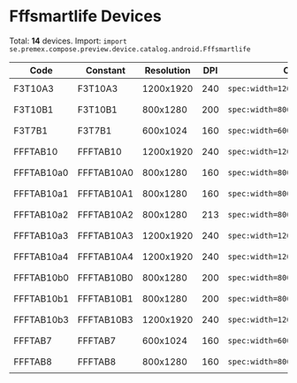 # Fffsmartlife Devices

Total: **14** devices. Import: `import se.premex.compose.preview.device.catalog.android.Fffsmartlife`

| Code | Constant | Resolution | DPI | Compose Spec | Preview Usage |
|------|----------|------------|-----|-------------|---------------|
| F3T10A3 | F3T10A3 | 1200x1920 | 240 | `spec:width=1200px,height=1920px,dpi=240` | `@Preview(device = Fffsmartlife.F3T10A3)` |
| F3T10B1 | F3T10B1 | 800x1280 | 200 | `spec:width=800px,height=1280px,dpi=200` | `@Preview(device = Fffsmartlife.F3T10B1)` |
| F3T7B1 | F3T7B1 | 600x1024 | 160 | `spec:width=600px,height=1024px,dpi=160` | `@Preview(device = Fffsmartlife.F3T7B1)` |
| FFFTAB10 | FFFTAB10 | 1200x1920 | 240 | `spec:width=1200px,height=1920px,dpi=240` | `@Preview(device = Fffsmartlife.FFFTAB10)` |
| FFFTAB10a0 | FFFTAB10A0 | 800x1280 | 160 | `spec:width=800px,height=1280px,dpi=160` | `@Preview(device = Fffsmartlife.FFFTAB10A0)` |
| FFFTAB10a1 | FFFTAB10A1 | 800x1280 | 160 | `spec:width=800px,height=1280px,dpi=160` | `@Preview(device = Fffsmartlife.FFFTAB10A1)` |
| FFFTAB10a2 | FFFTAB10A2 | 800x1280 | 213 | `spec:width=800px,height=1280px,dpi=213` | `@Preview(device = Fffsmartlife.FFFTAB10A2)` |
| FFFTAB10a3 | FFFTAB10A3 | 1200x1920 | 240 | `spec:width=1200px,height=1920px,dpi=240` | `@Preview(device = Fffsmartlife.FFFTAB10A3)` |
| FFFTAB10a4 | FFFTAB10A4 | 1200x1920 | 240 | `spec:width=1200px,height=1920px,dpi=240` | `@Preview(device = Fffsmartlife.FFFTAB10A4)` |
| FFFTAB10b0 | FFFTAB10B0 | 800x1280 | 200 | `spec:width=800px,height=1280px,dpi=200` | `@Preview(device = Fffsmartlife.FFFTAB10B0)` |
| FFFTAB10b1 | FFFTAB10B1 | 800x1280 | 200 | `spec:width=800px,height=1280px,dpi=200` | `@Preview(device = Fffsmartlife.FFFTAB10B1)` |
| FFFTAB10b3 | FFFTAB10B3 | 1200x1920 | 240 | `spec:width=1200px,height=1920px,dpi=240` | `@Preview(device = Fffsmartlife.FFFTAB10B3)` |
| FFFTAB7 | FFFTAB7 | 600x1024 | 160 | `spec:width=600px,height=1024px,dpi=160` | `@Preview(device = Fffsmartlife.FFFTAB7)` |
| FFFTAB8 | FFFTAB8 | 800x1280 | 160 | `spec:width=800px,height=1280px,dpi=160` | `@Preview(device = Fffsmartlife.FFFTAB8)` |

<!-- Generated automatically. Do not edit manually. -->
